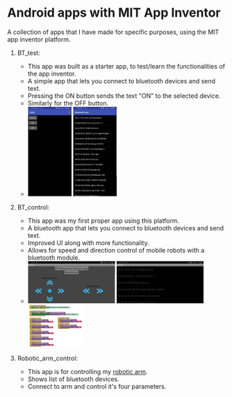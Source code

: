 # Android apps with MIT App Inventor

A collection of apps that I have made for specific purposes, using the MIT app inventor platform. 

1. BT_test:
    * This app was built as a starter app, to test/learn the functionalities of the app inventor.
    * A simple app that lets you connect to bluetooth devices and send text.
    * Pressing the ON button sends the text "ON" to the selected device.
    * Similarly for the OFF button.
    * <img src="./images/1_1.jpg" width="100"/> <img src="./images/1_2.jpg" width="100"/>
  
2. BT_control:
    * This app was my first proper app using this platform.
    * A bluetooth app that lets you connect to bluetooth devices and send text.
    * Improved UI along with more functionality.
    * Allows for speed and direction control of mobile robots with a bluetooth module.
    * <img src="./images/2_1.jpg" width="200"/> <img src="./images/2_2.jpg" width="200"/> <img src="./images/2_3.jpg" width="125"/>

3. Robotic_arm_control:
    * This app is for controlling my [robotic arm](https://github.com/Roboramv2/Robotic-arm).
    * Shows list of bluetooth devices.
    * Connect to arm and control it's four parameters.